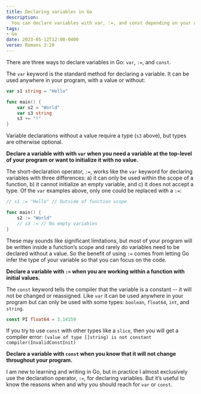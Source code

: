 ```yaml
---
title: Declaring variables in Go
description:
  You can declare variables with var, :=, and const depending on your use case
tags:
- Go
date: 2023-05-12T12:00-0400
verse: Romans 3:28
---
```


There are three ways to declare variables in Go: `var`, `:=`, and `const`.

The `var` keyword is the standard method for declaring a variable. It can be
used anywhere in your program, with a value or without:

```go
var s1 string = "Hello"

func main() {
	var s2 = "World"
	var s3 string
	s3 += "!"
}
```

Variable declarations without a value require a type (`s3` above), but types are
otherwise optional.

**Declare a variable with with `var` when you need a variable at the top-level
of your program or want to initialize it with no value.**

The short-declaration operator, `:=`, works like the `var` keyword for declaring
variables with three differences: a) it can only be used within the scope of a
function, b) it cannot initialize an empty variable, and c) it does not accept a
type. Of the `var` examples above, only one could be replaced with a `:=`:

```go
// s1 := "Hello" // Outside of function scope

func main() {
	s2 := "World"
	// s3 := // No empty variables
}
```

These may sounds like significant limitations, but most of your program will be
written inside a function’s scope and rarely do variables need to be declared
without a value. So the benefit of using `:=` comes from letting Go infer the
type of your variable so that you can focus on the code.

**Declare a variable with `:=` when you are working within a function with
initial values.**

The `const` keyword tells the compiler that the variable is a constant -- it
will not be changed or reassigned. Like `var` it can be used anywhere in your
program but can only be used with some types: `boolean`, `float64`, `int`, and
`string`.

```go
const PI float64 = 3.14159
```

If you try to use `const` with other types like a `slice`, then you will get a
compiler error:
`(value of type []string) is not constant compiler(InvalidConstInit)`

**Declare a variable with `const` when you know that it will not change
throughout your program.**

I am new to learning and writing in Go, but in practice I almost exclusively use
the declaration operator, `:=`, for declaring variables. But it’s useful to know
the reasons when and why you should reach for `var` or `const`.
